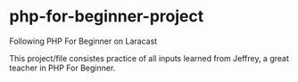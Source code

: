 # php-for-beginner-project
Following PHP For Beginner on Laracast 


This project/file consistes practice of all inputs learned from Jeffrey, a great teacher in PHP For Beginner. 
